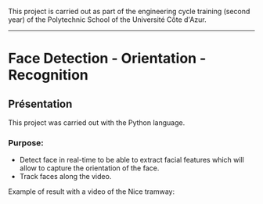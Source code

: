 This project is carried out as part of the engineering cycle training (second year) of the Polytechnic School of the Université Côte d'Azur.
***
# Face Detection - Orientation - Recognition

## Présentation
This project was carried out with the Python language.

### Purpose:
* Detect face in real-time to be able to extract facial features which will allow to capture the orientation of the face.
* Track faces along the video.

Example of result with a video of the Nice tramway:

